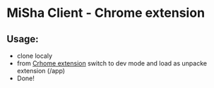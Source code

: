 # MiSha Client - Chrome extension


## Usage:

* clone localy 
* from [Crhome extension](chrome://extensions/) switch to dev mode and load as unpacke extension (/app)
* Done!
